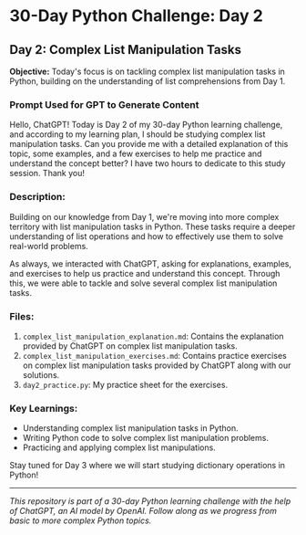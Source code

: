 # 30-Day Python Challenge: Day 2

## Day 2: Complex List Manipulation Tasks

**Objective:** Today's focus is on tackling complex list manipulation tasks in Python, building on the understanding of list comprehensions from Day 1.

### Prompt Used for GPT to Generate Content
Hello, ChatGPT! Today is Day 2 of my 30-day Python learning challenge, and according to my learning plan, I should be studying complex list manipulation tasks. Can you provide me with a detailed explanation of this topic, some examples, and a few exercises to help me practice and understand the concept better? I have two hours to dedicate to this study session. Thank you!

### Description:

Building on our knowledge from Day 1, we're moving into more complex territory with list manipulation tasks in Python. These tasks require a deeper understanding of list operations and how to effectively use them to solve real-world problems.

As always, we interacted with ChatGPT, asking for explanations, examples, and exercises to help us practice and understand this concept. Through this, we were able to tackle and solve several complex list manipulation tasks.

### Files:

1. `complex_list_manipulation_explanation.md`: Contains the explanation provided by ChatGPT on complex list manipulation tasks.
2. `complex_list_manipulation_exercises.md`: Contains practice exercises on complex list manipulation tasks provided by ChatGPT along with our solutions.
3. `day2_practice.py`: My practice sheet for the exercises.

### Key Learnings:

- Understanding complex list manipulation tasks in Python.
- Writing Python code to solve complex list manipulation problems.
- Practicing and applying complex list manipulations.

Stay tuned for Day 3 where we will start studying dictionary operations in Python!

---

*This repository is part of a 30-day Python learning challenge with the help of ChatGPT, an AI model by OpenAI. Follow along as we progress from basic to more complex Python topics.*
